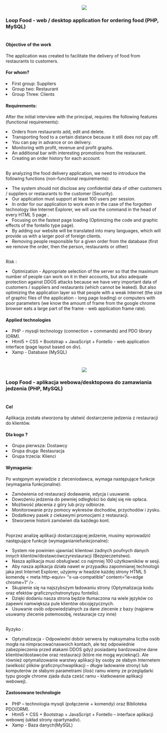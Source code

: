 <p align="center"><img src="https://flagcdn.com/80x60/gb.png"/></p>
<h3>Loop Food - web / desktop application for ordering food (PHP, MySQL) </h3>
<h1 align="center">  </h1>

<h4>Objective of the work </h4>
<p> The application was created to facilitate the delivery of food from restaurants to customers. </p>
<h4> For whom? </h4>
<p>
<li> First group: Suppliers </li>
<li> Group two: Restaurant </li>
<li> Group Three: Clients </li>
</p>
<h4> Requirements: </h4>
<p> After the initial interview with the principal, requires the following features (functional requirements):
<li> Orders from restaurants add, edit and delete. </li>
<li> Transporting food to a certain distance because it still does not pay off. </li>
<li> You can pay in advance or on delivery.
<li> Monitoring with profit, revenue and profit graphs. </li>
<li> An additional bar with interesting promotions from the restaurant. </li>
<li> Creating an order history for each account. </li> </br>

By analyzing the food delivery application, we need to introduce the following functions (non-functional requirements):
<li> The system should not disclose any confidential data of other customers / suppliers or restaurants to the customer (Security). </li>
<li> Our application must support at least 100 users per session. </li>
<li> In order for our application to work even in the case of the forgotten technology like Internet Explorer, we will use the command <meta http-equiv = “x-ua-compatible” content = “ie = edge chrome = 1” /> in the head of every HTML 5 page . </li>
<li> Focusing on the fastest page loading (Optimizing the code and graphic effects of the fontello type page). </li>
<li> By adding <html lang = "en"> our website will be translated into many languages, which will provide us with a larger pool of foreign clients. </li>
<li> Removing people responsible for a given order from the database (first we remove the order, then the person, restaurants or other) </li> </br>
  
Risk :
<li> Optimization - Appropriate selection of the server so that the maximum number of people can work on it in their accounts, but also adequate protection against DDOS attacks because we have very important data of customers / suppliers and restaurants (which cannot be leaked). But also
optimizing the application layer so that people with a weak Internet (the size of graphic files of the application - long page loading) or computers with poor parameters (we know the amount of frame from the google chrome browser eats a large part of the frame - web application frame rate). </li>
</p>
<h4> Applied technologies </h4>
<p>
<li> PHP - mysqli technology (connection + commands) and PDO library (ORM). </li>
<li> Html5 + CSS + Bootstrap + JavaScript + Fontello - web application interface (page layout based on div). </li>
<li> Xamp - Database (MySQL) </li>
   </p>
<h1 align="center">  </h1>
<p align="center"><img src="https://flagcdn.com/80x60/pl.png"/></p>
<h3>Loop Food - aplikacja webowa/desktopowa do zamawiania jedzenia (PHP, MySQL)</h3>
<h1 align="center">  </h1>
<h4>Cel</h4>
<p>Aplikacja została stworzona by ułatwić dostarczenie jedzenia z restauracji do klientów.</p>
<h4>Dla kogo ? </h4>
<p>
<li>Grupa pierwsza: Dostawcy</li>
<li>Grupa druga: Restauracja </li>
<li>Grupa trzecia: Klienci</li>
</p>
<h4>Wymagania:</h4>
<p> Po wstępnym wywiadzie z zleceniodawca, wymaga następujące funkcje (wymagania funkcjonalne):
<li>Zamówienia od restauracji dodawanie, edycja i usuwanie.</li> 
<li>Dowożeniu jedzenia do pewniej odległości bo dalej się nie opłaca.</li> 
<li>Możliwość płacenia z góry lub przy odbiorze. 
<li> Monitorowanie przy pomocy wykresów dochodów, przychodów i zysku. </li>
<li>Dodatkowy pasek z ciekawymi promocjami z restauracji. </li>
<li>Stworzenie historii zamówień dla każdego kont. </li> </br>

Poprzez analizę aplikacji dostarczającej jedzenie, musimy wprowadzić następujące funkcje (wymaganianiefunkcjonalne):
<li>System nie powinien ujawniać klientowi żadnych poufnych danych innych klientów/dostawcówczyrestauracji (Bezpieczeństwo). </li>
<li> Nasza aplikacja musi obsługiwać co najmniej 100 użytkowników w sesji.</li> 
<li> Aby nasza aplikacja działa nawet w przypadku zapomnianej technologii jaka jest Internet Explorer, użyjemy w headzie każdej strony HTML 5 komendę < meta http-equiv= “x-ua-compatible” content=“ie=edge chrome=1” /> .</li> 
<li>Skupienie się na najszybszym ładowaniu strony (Optymalizacja kodu oraz efektów graficznychstronytypu fontello). </li>
<li>Dzięki dodaniu <html lang=”pl”> nasza strona będzie tłumaczona na wiele języków co zapewni namwiększa pule klientów obcojęzycznych.</li> 
<li>Usuwanie osób odpowiedzialnych za dane zlecenie z bazy (najpierw usuwamy zlecenie potemosobę, restauracje czy inne) </li> </br>
  
Ryzyko : 
<li>Optymalizacja - Odpowiedni dobór serwera by maksymalna liczba osób mogła na nimpracowaćnaswoich kontach, ale tez odpowiednie zabezpieczenia przed atakami DDOS gdyż posiadamy bardzoważne dane klientów/dostawców oraz restauracji (które nie mogą wycieknąć). Ale również
optymalizowanie warstwy aplikacji by osoby ze słabym Internetem (wielkość plików graficznychwaplikacji – długie ladowanie strony) lub komputerów ze słabymi parametrami (ilość ramu wiemy ze przeglądarki typu google chrome zjada duża cześć ramu – klatkowanie aplikacji webowej).</li>
</p>
<h4>Zastosowane technologie </h4>
<p>
<li>PHP – technologia mysqli (połączenie + komendy) oraz Biblioteka PDO(ORM). </li>
<li>Html5 + CSS + Bootstrap + JavaScript + Fontello – interface aplikacji webowej (układ strony opartynadiv).</li> 
<li>Xamp - Baza danych(MySQL)</li>
  </p>
  
  
